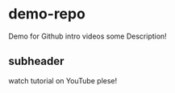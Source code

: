 # demo-repo
Demo for Github intro videos
some Description!

## subheader  

watch tutorial on YouTube  plese!



